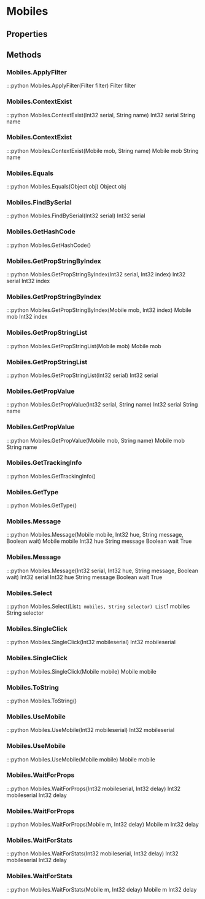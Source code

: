 # Mobiles    

## Properties  
 
## Methods  
### Mobiles.ApplyFilter
:::python
Mobiles.ApplyFilter(Filter filter)
  Filter filter
### Mobiles.ContextExist
:::python
Mobiles.ContextExist(Int32 serial, String name)
  Int32 serial 
  String name
### Mobiles.ContextExist
:::python
Mobiles.ContextExist(Mobile mob, String name)
  Mobile mob 
  String name
### Mobiles.Equals
:::python
Mobiles.Equals(Object obj)
  Object obj
### Mobiles.FindBySerial
:::python
Mobiles.FindBySerial(Int32 serial)
  Int32 serial
### Mobiles.GetHashCode
:::python
Mobiles.GetHashCode()
### Mobiles.GetPropStringByIndex
:::python
Mobiles.GetPropStringByIndex(Int32 serial, Int32 index)
  Int32 serial 
  Int32 index
### Mobiles.GetPropStringByIndex
:::python
Mobiles.GetPropStringByIndex(Mobile mob, Int32 index)
  Mobile mob 
  Int32 index
### Mobiles.GetPropStringList
:::python
Mobiles.GetPropStringList(Mobile mob)
  Mobile mob
### Mobiles.GetPropStringList
:::python
Mobiles.GetPropStringList(Int32 serial)
  Int32 serial
### Mobiles.GetPropValue
:::python
Mobiles.GetPropValue(Int32 serial, String name)
  Int32 serial 
  String name
### Mobiles.GetPropValue
:::python
Mobiles.GetPropValue(Mobile mob, String name)
  Mobile mob 
  String name
### Mobiles.GetTrackingInfo
:::python
Mobiles.GetTrackingInfo()
### Mobiles.GetType
:::python
Mobiles.GetType()
### Mobiles.Message
:::python
Mobiles.Message(Mobile mobile, Int32 hue, String message, Boolean wait)
  Mobile mobile 
  Int32 hue 
  String message 
  Boolean wait True
### Mobiles.Message
:::python
Mobiles.Message(Int32 serial, Int32 hue, String message, Boolean wait)
  Int32 serial 
  Int32 hue 
  String message 
  Boolean wait True
### Mobiles.Select
:::python
Mobiles.Select(List`1 mobiles, String selector)
  List`1 mobiles 
  String selector
### Mobiles.SingleClick
:::python
Mobiles.SingleClick(Int32 mobileserial)
  Int32 mobileserial
### Mobiles.SingleClick
:::python
Mobiles.SingleClick(Mobile mobile)
  Mobile mobile
### Mobiles.ToString
:::python
Mobiles.ToString()
### Mobiles.UseMobile
:::python
Mobiles.UseMobile(Int32 mobileserial)
  Int32 mobileserial
### Mobiles.UseMobile
:::python
Mobiles.UseMobile(Mobile mobile)
  Mobile mobile
### Mobiles.WaitForProps
:::python
Mobiles.WaitForProps(Int32 mobileserial, Int32 delay)
  Int32 mobileserial 
  Int32 delay
### Mobiles.WaitForProps
:::python
Mobiles.WaitForProps(Mobile m, Int32 delay)
  Mobile m 
  Int32 delay
### Mobiles.WaitForStats
:::python
Mobiles.WaitForStats(Int32 mobileserial, Int32 delay)
  Int32 mobileserial 
  Int32 delay
### Mobiles.WaitForStats
:::python
Mobiles.WaitForStats(Mobile m, Int32 delay)
  Mobile m 
  Int32 delay
